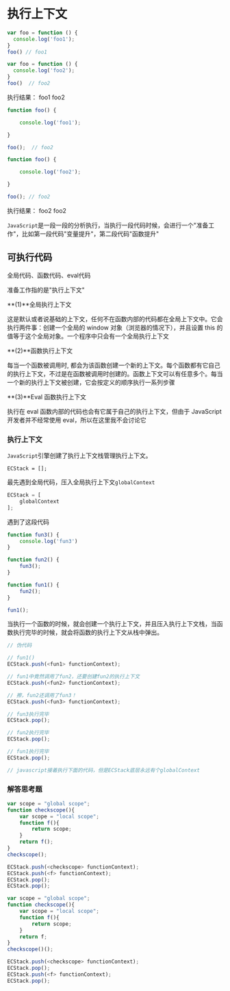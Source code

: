 # 执行上下文

```javascript
var foo = function () {
  console.log('foo1');
}
foo() // foo1

var foo = function () {
  console.log('foo2');
}
foo()  // foo2
```

执行结果： foo1 foo2

```javascript
function foo() {

    console.log('foo1');

}

foo();  // foo2

function foo() {

    console.log('foo2');

}

foo(); // foo2
```
执行结果： foo2 foo2

`JavaScript`是一段一段的分析执行，当执行一段代码时候，会进行一个"准备工作"，比如第一段代码"变量提升"，第二段代码"函数提升"

## 可执行代码

全局代码、函数代码、eval代码

准备工作指的是"执行上下文"

**(1)**全局执行上下文

这是默认或者说基础的上下文，任何不在函数内部的代码都在全局上下文中。它会执行两件事：创建一个全局的 window 对象（浏览器的情况下），并且设置 this 的值等于这个全局对象。一个程序中只会有一个全局执行上下文

**(2)**函数执行上下文

每当一个函数被调用时, 都会为该函数创建一个新的上下文。每个函数都有它自己的执行上下文，不过是在函数被调用时创建的。函数上下文可以有任意多个。每当一个新的执行上下文被创建，它会按定义的顺序执行一系列步骤

**(3)**Eval 函数执行上下文

执行在 eval 函数内部的代码也会有它属于自己的执行上下文，但由于 JavaScript 开发者并不经常使用 eval，所以在这里我不会讨论它

### 执行上下文

`JavaScript`引擎创建了执行上下文栈管理执行上下文。

```
ECStack = [];
```

最先遇到全局代码，压入全局执行上下文`globalContext`

```javascript
ECStack = [
    globalContext
];
```

遇到了这段代码

```javascript
function fun3() {
    console.log('fun3')
}

function fun2() {
    fun3();
}

function fun1() {
    fun2();
}

fun1();
```

当执行一个函数的时候，就会创建一个执行上下文，并且压入执行上下文栈，当函数执行完毕的时候，就会将函数的执行上下文从栈中弹出。

```javascript
// 伪代码

// fun1()
ECStack.push(<fun1> functionContext);

// fun1中竟然调用了fun2，还要创建fun2的执行上下文
ECStack.push(<fun2> functionContext);

// 擦，fun2还调用了fun3！
ECStack.push(<fun3> functionContext);

// fun3执行完毕
ECStack.pop();

// fun2执行完毕
ECStack.pop();

// fun1执行完毕
ECStack.pop();

// javascript接着执行下面的代码，但是ECStack底层永远有个globalContext
```

### 解答思考题

```javascript
var scope = "global scope";
function checkscope(){
    var scope = "local scope";
    function f(){
        return scope;
    }
    return f();
}
checkscope();

ECStack.push(<checkscope> functionContext);
ECStack.push(<f> functionContext);
ECStack.pop();
ECStack.pop();
```

```javascript
var scope = "global scope";
function checkscope(){
    var scope = "local scope";
    function f(){
        return scope;
    }
    return f;
}
checkscope()();

ECStack.push(<checkscope> functionContext);
ECStack.pop();
ECStack.push(<f> functionContext);
ECStack.pop();
```